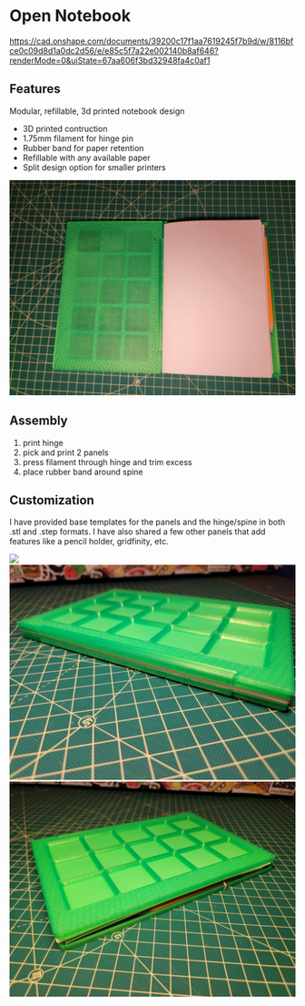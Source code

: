 # Open Notebook
https://cad.onshape.com/documents/39200c17f1aa7619245f7b9d/w/8116bfce0c09d8d1a0dc2d56/e/e85c5f7a22e002140b8af646?renderMode=0&uiState=67aa606f3bd32948fa4c0af1
## Features
Modular, refillable, 3d printed notebook design
- 3D printed contruction
- 1.75mm filament for hinge pin
- Rubber band for paper retention
- Refillable with any available paper
- Split design option for smaller printers
 
![](https://github.com/wingfieldjeff/open_notebook/blob/main/images/open.jpg)

## Assembly
1. print hinge
2. pick and print 2 panels
3. press filament through hinge and trim excess 
4. place rubber band around spine

## Customization 
I have provided base templates for the panels and the hinge/spine in both .stl and .step formats. I have also shared a few other panels that add features like a pencil holder, gridfinity, etc.

![](https://github.com/wingfieldjeff/open_notebook/blob/main/images/front.jpg)
![](https://github.com/wingfieldjeff/open_notebook/blob/main/images/spine.jpg)
![](https://github.com/wingfieldjeff/open_notebook/blob/main/images/side.jpg)
